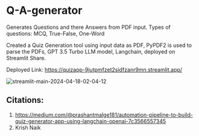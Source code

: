 # Q-A-generator
Generates Questions and there Answers from PDF input. Types of questions: MCQ, True-False, One-Word

Created a Quiz Generation tool using input data as PDF, PyPDF2 is used to parse the PDFs, GPT 3.5 Turbo LLM model, Langchain, deployed on Streamlit Share.

Deployed Link: https://quizapp-9jutpmfzet2sidfzanr9mn.streamlit.app/

![streamlit-main-2024-04-18-02-04-12](https://github.com/nawadkar/quizapp/assets/97503802/dedc2762-1b38-4d3f-9071-e4cfd41d2069)


## Citations:
1) https://medium.com/@prashantmalge181/automation-pipeline-to-build-quiz-generator-app-using-langchain-openai-7c3566557345
2) Krish Naik
